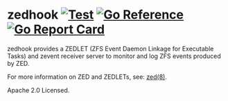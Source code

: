 # zedhook [![Test](https://github.com/mdlayher/zedhook/workflows/Test/badge.svg)](https://github.com/mdlayher/zedhook/actions) [![Go Reference](https://pkg.go.dev/badge/github.com/mdlayher/zedhook.svg)](https://pkg.go.dev/github.com/mdlayher/zedhook) [![Go Report Card](https://goreportcard.com/badge/github.com/mdlayher/zedhook)](https://goreportcard.com/report/github.com/mdlayher/zedhook)

zedhook provides a ZEDLET (ZFS Event Daemon Linkage for Executable Tasks) and
zevent receiver server to monitor and log ZFS events produced by ZED.

For more information on ZED and ZEDLETs, see:
[zed(8)](https://manpages.debian.org/unstable/zfs-zed/zed.8.en.html).

Apache 2.0 Licensed.
